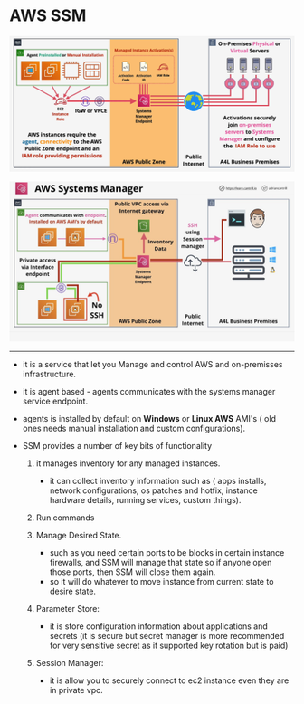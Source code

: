 # AWS SSM

![alt text](image-3.png)

![alt text](image-2.png)

---

- it is a service that let you Manage and control AWS and on-premisses infrastructure.
- it is agent based - agents communicates with the systems manager service endpoint.
- agents is installed by default on **Windows** or **Linux AWS** AMI's ( old ones needs manual installation and custom configurations).

- SSM provides a number of key bits of functionality

  1. it manages inventory for any managed instances.
     - it can collect inventory information such as ( apps installs, network configurations, os patches and hotfix, instance hardware details, running services, custom things).
  2. Run commands
  3. Manage Desired State.

     - such as you need certain ports to be blocks in certain instance firewalls, and SSM will manage that state so if anyone open those ports, then SSM will close them again.
     - so it will do whatever to move instance from current state to desire state.

  4. Parameter Store:

     - it is store configuration information about applications and secrets (it is secure but secret manager is more recommended for very sensitive secret as it supported key rotation but is paid)

  5. Session Manager:
     - it is allow you to securely connect to ec2 instance even they are in private vpc.

